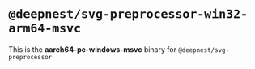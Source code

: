 # `@deepnest/svg-preprocessor-win32-arm64-msvc`

This is the **aarch64-pc-windows-msvc** binary for `@deepnest/svg-preprocessor`
